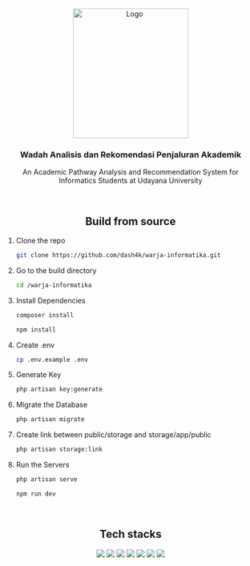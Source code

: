 <a name="readme-top"></a>

<div align="center">

</div>

<!-- PROJECT LOGO -->
</br>
<div align="center">
  <a href="https://www.unud.ac.id/">
    <img src="https://github.com/dash4k/tugas-akhir-alpro-1/assets/133938416/ff71757a-1b51-44b7-b14e-b53b061d9815" alt="Logo" width="230" height="259">
  </a>

<h3 align="center">Wadah Analisis dan Rekomendasi Penjaluran Akademik</h3>

  <p align="center">
    An Academic Pathway Analysis and Recommendation System for Informatics Students at Udayana University
    </br>
  </p>
</div>
</br>

<h2 align="center">Build from source</h2>

1. Clone the repo
   ```sh
   git clone https://github.com/dash4k/warja-informatika.git
   ```
2. Go to the build directory
   ```sh
   cd /warja-informatika
   ```
3. Install Dependencies
   ```sh
   composer install
   ```
   ```sh
   npm install
   ```
4. Create .env
   ```sh
   cp .env.example .env
   ```
5. Generate Key
   ```sh
   php artisan key:generate
   ```
6. Migrate the Database
   ```sh
   php artisan migrate
   ```
7. Create link between public/storage and storage/app/public 
   ```sh
   php artisan storage:link
   ```
8. Run the Servers
   ```sh
   php artisan serve
   ```
   ```sh
   npm run dev
   ```
</br>

<div align="center">
  <h2>Tech stacks</h2>
  <img src="https://img.shields.io/badge/PHP-777BB4?style=for-the-badge&logo=php&color=blue&logoColor=black">
  <img src="https://img.shields.io/badge/JavaScript-323330?style=for-the-badge&logo=javascript&color=blue&logoColor=black">
  <img src="https://img.shields.io/badge/Composer-885630?style=for-the-badge&logo=Composer&color=blue&logoColor=black"> 
  <img src="https://img.shields.io/badge/Laravel-FF2D20?style=for-the-badge&logo=laravel&color=blue&logoColor=black">
  <img src="https://img.shields.io/badge/MySQL-005C84?style=for-the-badge&logo=mysql&color=blue&logoColor=black">
  <img src="https://img.shields.io/badge/Tailwind_CSS-38B2AC?style=for-the-badge&logo=tailwind-css&color=blue&logoColor=black">
  <img src="https://img.shields.io/badge/vite-%23646CFF.svg?style=for-the-badge&logo=vite&color=blue&logoColor=black">
</div>
